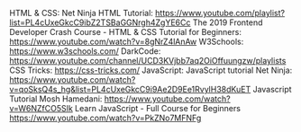 HTML & CSS:
Net Ninja HTML Tutorial: 
https://www.youtube.com/playlist?list=PL4cUxeGkcC9ibZ2TSBaGGNrgh4ZgYE6Cc
The 2019 Frontend Developer Crash Course - HTML & CSS Tutorial for Beginners:
https://www.youtube.com/watch?v=8gNrZ4lAnAw
W3Schools:
https://www.w3schools.com/
DarkCode:
https://www.youtube.com/channel/UCD3KVjbb7aq2OiOffuungzw/playlists
CSS Tricks:
https://css-tricks.com/
JavaScript:
JavaScript tutorial Net Ninja:
https://www.youtube.com/watch?v=qoSksQ4s_hg&list=PL4cUxeGkcC9i9Ae2D9Ee1RvylH38dKuET
Javascript Tutorial Mosh Hamedani:
https://www.youtube.com/watch?v=W6NZfCO5SIk
Learn JavaScript - Full Course for Beginners
https://www.youtube.com/watch?v=PkZNo7MFNFg

